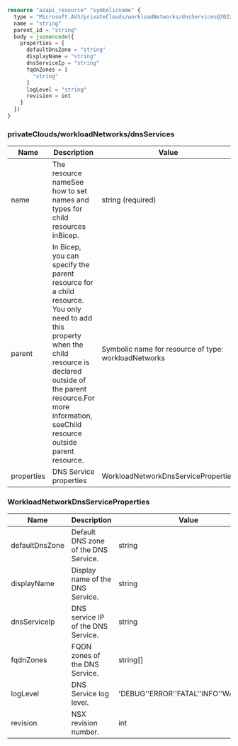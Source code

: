 ```terraform
resource "azapi_resource" "symbolicname" {
  type = "Microsoft.AVS/privateClouds/workloadNetworks/dnsServices@2022-05-01"
  name = "string"
  parent_id = "string"
  body = jsonencode({
    properties = {
      defaultDnsZone = "string"
      displayName = "string"
      dnsServiceIp = "string"
      fqdnZones = [
        "string"
      ]
      logLevel = "string"
      revision = int
    }
  })
}

```

### privateClouds/workloadNetworks/dnsServices

| Name | Description | Value |
|-|-|-|
| name | The resource nameSee how to set names and types for child resources inBicep. | string (required) |
| parent | In Bicep, you can specify the parent resource for a child resource. You only need to add this property when the child resource is declared outside of the parent resource.For more information, seeChild resource outside parent resource. | Symbolic name for resource of type: workloadNetworks |
| properties | DNS Service properties | WorkloadNetworkDnsServiceProperties |


### WorkloadNetworkDnsServiceProperties

| Name | Description | Value |
|-|-|-|
| defaultDnsZone | Default DNS zone of the DNS Service. | string |
| displayName | Display name of the DNS Service. | string |
| dnsServiceIp | DNS service IP of the DNS Service. | string |
| fqdnZones | FQDN zones of the DNS Service. | string[] |
| logLevel | DNS Service log level. | 'DEBUG''ERROR''FATAL''INFO''WARNING' |
| revision | NSX revision number. | int |


